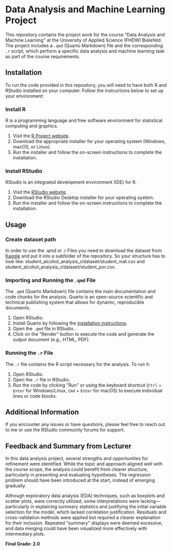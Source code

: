 # Data Analysis and Machine Learning Project

This repository contains the project work for the course "Data Analysis and Machine Learning" at the University of Applied Science (FHDW) Bielefeld. The project includes a `.qmd` (Quarto Markdown) file and the corresponding `.r` script, which perform a specific data analysis and machine learning task as part of the course requirements.

## Installation

To run the code provided in this repository, you will need to have both R and RStudio installed on your computer. Follow the instructions below to set up your environment:

### Install R

R is a programming language and free software environment for statistical computing and graphics.

1. Visit the [R Project website](https://cran.r-project.org/).
2. Download the appropriate installer for your operating system (Windows, macOS, or Linux).
3. Run the installer and follow the on-screen instructions to complete the installation.

### Install RStudio

RStudio is an integrated development environment (IDE) for R.

1. Visit the [RStudio website](https://posit.co/download/rstudio-desktop/).
2. Download the RStudio Desktop installer for your operating system.
3. Run the installer and follow the on-screen instructions to complete the installation.

## Usage

### Create dataset path
In order to use the .qmd or .r Files you need to download the dataset from [Kaggle](https://www.kaggle.com/datasets/uciml/student-alcohol-consumption/data) and put it into a subfolder of the repository.
So your structure has to look like: student_alcohol_analysis_r/dataset/student_mat.csv and student_alcohol_analysis_r/dataset/student_por.csv.

### Importing and Running the `.qmd` File

The `.qmd` (Quarto Markdown) file contains the main documentation and code chunks for the analysis. Quarto is an open-source scientific and technical publishing system that allows for dynamic, reproducible documents.

1. Open RStudio.
2. Install Quarto by following the [installation instructions](https://quarto.org/docs/get-started/).
3. Open the `.qmd` file in RStudio.
4. Click on the "Render" button to execute the code and generate the output document (e.g., HTML, PDF).

### Running the `.r` File

The `.r` file contains the R script necessary for the analysis. To run it:

1. Open RStudio.
2. Open the `.r` file in RStudio.
3. Run the code by clicking "Run" or using the keyboard shortcut (`Ctrl` + `Enter` for Windows/Linux, `Cmd` + `Enter` for macOS) to execute individual lines or code blocks.

## Additional Information

If you encounter any issues or have questions, please feel free to reach out to me or use the RStudio community forums for support.

## Feedback and Summary from Lecturer

In this data analysis project, several strengths and opportunities for refinement were identified. While the topic and approach aligned well with the course scope, the analysis could benefit from clearer structure, particularly in presenting and evaluating hypotheses. The regression problem should have been introduced at the start, instead of emerging gradually.

Although exploratory data analysis (EDA) techniques, such as boxplots and scatter plots, were correctly utilized, some interpretations were lacking—particularly in explaining summary statistics and justifying the initial variable selection for the model, which lacked correlation justification. Residuals and cross-validation methods were applied but required a clearer explanation for their inclusion. Repeated "summary" displays were deemed excessive, and data merging could have been visualized more effectively with intermediary plots.

**Final Grade: 2.0**
